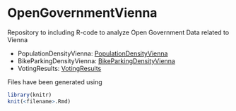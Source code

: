 # OpenGovernmentVienna

Repository to including R-code to analyze Open Government Data related to Vienna

- PopulationDensityVienna: [PopulationDensityVienna](PopulationDensityVienna/PopulationDensityVienna.md)
- BikeParkingDensityVienna: [BikeParkingDensityVienna](BikeParkingDensityVienna/BikeParkingDensityVienna.md)
- VotingResults: [VotingResults](VotingResults/README.md)

Files have been generated using 
```r 
library(knitr)
knit(<filename>.Rmd)
```

